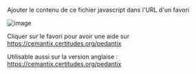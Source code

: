 Ajouter le contenu de ce fichier javascript dans l'URL d'un favori

![image](https://github.com/user-attachments/assets/cb20d410-551a-4455-983e-ba2e96b61f3d)

Cliquer sur le favori pour avoir une aide sur https://cemantix.certitudes.org/pedantix 

Utilisable aussi sur la version anglaise : https://cemantix.certitudes.org/pedantix 


